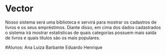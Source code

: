 # Vector

Nosso sistema será uma biblioteca e servirá para mostrar os cadastros de livros e os seus empréstimos.
Diante disso, em cima dos dados cadastrados o sistema irá mostrar estatisticas de quais categorias possuem mais saída de livros e quais títulos são os mais populares.

#Alunos: 
Ana Luiza Barbante
Eduardo Henrique
